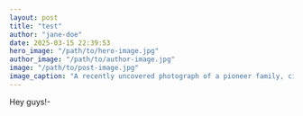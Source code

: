 ```yaml
---
layout: post
title: "test"
author: "jane-doe"
date: 2025-03-15 22:39:53
hero_image: "/path/to/hero-image.jpg"
author_image: "/path/to/author-image.jpg"
image: "/path/to/post-image.jpg"
image_caption: "A recently uncovered photograph of a pioneer family, circa 1850s."
---
```


Hey guys!-
